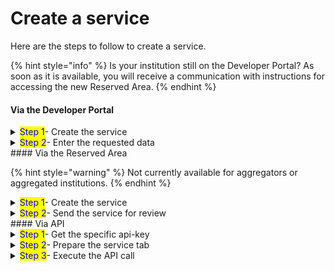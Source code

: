 # Create a service

Here are the steps to follow to create a service.

{% hint style="info" %} Is your institution still on the Developer Portal? As soon as it is available, you will receive a communication with instructions for accessing the new Reserved Area. {% endhint %}

#### Via the Developer Portal

<details>
<summary><mark style="color:blue;">Step 1</mark>- Create the service</summary>
1. [**Access**](https://developer.io.italia.it/) the Developer Portal;
2. In the left column, select **“Services”**;
3. Check that the **precompiled fields** are correct and change them if necessary;
4. Select "**Add subscription**" to create the service in draft form;
5. View and save the **API keys** associated with the service.

</details>
<details>
<summary><mark style="color:blue;">Step 2</mark>- Enter the requested data</summary>
To publish the service in production mode, enter the data found in the section [mandatory-data](dati-obbligatori/ "mention"). 

</details>
#### Via the Reserved Area

{% hint style="warning" %} Not currently available for aggregators or aggregated institutions. {% endhint %}

<details>
<summary><mark style="color:blue;">Step 1</mark>- Create the service</summary>
1. [**Access**](https://selfcare.pagopa.it/) the Reserved Area;
2. Select the institution for which you want to operate from the list that is displayed;
3. The IO app searches among the active products and click the relative box;
4. In the left column, select “**Services**”;
5. Click on "**Create a service**";
6. Write the "**Name of the service**" (the name the citizen will see in app: [select it carefully](https://docs.pagopa.it/manuale-operativo-dei-servizi/come-si-crea-un-servizio/la-scheda-servizio/nome-del-servizio)!) and compile all the other required fields;
7. Proceed by clicking **"Create service"** to create the service in draft form;
8. View and save the **API keys** associated with the service.

</details>
<details>
<summary><mark style="color:blue;">Step 2</mark>- Send the service for review</summary>
1. Return to the section **"Services"** in the left menu;
2. Click on the service that was just created to see the details;
3. Click at the top on the button **"Send for review"**; 
4. Wait for the service to be validated or not by PagoPA S.p.A.

</details>
#### Via API

<details>
<summary><mark style="color:blue;">Step 1</mark>- Get the specific api-key</summary>
Discover what the [`chiave manage`](manage-key.md) is and [how to get it](manage-key.md#recupera-la-chiave-manage).

</details>
<details>
<summary><mark style="color:blue;">Step 2</mark>- Prepare the service tab</summary>
1. Get the [specific APIs](../../api-and-specifications/api-services/manage-service-create.md) and read the suggestions carefully
2. Prepare the payload for the service tab you want to create
3. Use [manage-service-create.md](../../api-and-specifications/api-services/manage-service-create.md "mention") with your `manage` key

</details>
<details>
<summary><mark style="color:blue;">Step 3</mark>- Execute the API call</summary>
Perform the call and take note of the serviceId of the service just created. 

To get the keys for the created service, refer to [Manage Service:&nbsp;Get keys. ](../../api-and-specifications/api-services/manage-service-get-keys.md)

</details>
